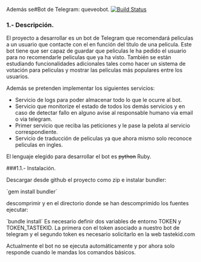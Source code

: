 Además se#Bot de Telegram:  queveobot.
[![Build Status](https://travis-ci.org/LuisGi93/proyectoIV2016-2017.svg?branch=master)](https://travis-ci.org/LuisGi93/proyectoIV2016-2017)

### 1.- Descripción.

El proyecto a desarrollar es un bot de Telegram que recomendará peliculas a un usuario que contacte con el  en función del titulo de una pelicula. Este bot tiene que ser capaz de guardar que peliculas le ha pedido el usuario para no recomendarle peliculas que ya ha visto. También se están estudiando funcionalidades adicionales tales como hacer un sistema de votación para peliculas y mostrar las peliculas más populares entre los usuarios. 

Además se pretenden implementar los siguientes servicios:


 -   Servicio de logs para poder almacenar todo lo que le ocurre al bot.
 -  Servicio que monitorize el estado de todos los demás servicios y en caso de detectar fallo en alguno avise al responsable humano via email o via telegram.
 -  Primer servicio que reciba las peticiones y le pase la pelota al servicio correspondiente.
 -   Servicio de traducción de peliculas ya que ahora mismo solo reconoce peliculas en ingles.

El lenguaje elegido para desarrollar el bot es ~~python~~ Ruby.

###1.1.- Instalación.

Descargar desde github el proyecto como zip e instalar bundler:

´gem install bundler´


descomprimir y en el directorio donde se han descomprimido los fuentes ejecutar:

´bundle install´
Es necesario definir dos variables de entorno
TOKEN y TOKEN_TASTEKID. La primera con el token asociado a nuestro bot de telegram y el segundo token es necesario solicitarlo en la web tastekid.com


Actualmente el bot no se ejecuta automáticamente y por ahora solo responde cuando le mandas los comandos básicos.



